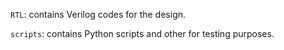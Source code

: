 `RTL`: contains Verilog codes for the design.

`scripts`: contains Python scripts and other for testing purposes.